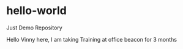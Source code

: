 # hello-world
Just Demo Repository

Hello Vinny here,
I am taking Training at office beacon for 3 months
